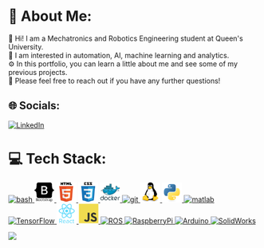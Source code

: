 # 💫 About Me:
🤖 Hi! I am a Mechatronics and Robotics Engineering student at Queen's University. <br>🧠 I am interested in automation, AI, machine learning and analytics. <br>⚙ In this portfolio, you can learn a little about me and see some of my previous projects. <br>📱 Please feel free to reach out if you have any further questions!


## 🌐 Socials:
<p align="left"> <a href="https://linkedin.com/in/kylelevyofficial" target="_blank"> <img src="https://www.vectorlogo.zone/logos/linkedin/linkedin-icon.svg" alt="LinkedIn" height="40" width="40"> </a>

# 💻 Tech Stack:
<p align="left"> <a href="https://www.gnu.org/software/bash/" target="_blank"> <img src="https://www.vectorlogo.zone/logos/gnu_bash/gnu_bash-icon.svg" alt="bash" width="40" height="40"/> </a> <a href="https://getbootstrap.com" target="_blank"> <img src="https://raw.githubusercontent.com/devicons/devicon/master/icons/bootstrap/bootstrap-plain-wordmark.svg" alt="bootstrap" width="40" height="40"/> </a> <a href="https://www.w3.org/html/" target="_blank"> <img src="https://raw.githubusercontent.com/devicons/devicon/master/icons/html5/html5-original-wordmark.svg" alt="html5" width="40" height="40"/> </a> <a href="https://www.w3schools.com/css/" target="_blank"> <img src="https://raw.githubusercontent.com/devicons/devicon/master/icons/css3/css3-original-wordmark.svg" alt="css3" width="40" height="40"/> </a> <a href="https://www.docker.com/" target="_blank"> <img src="https://raw.githubusercontent.com/devicons/devicon/master/icons/docker/docker-original-wordmark.svg" alt="docker" width="40" height="40"/> </a> <a href="https://git-scm.com/" target="_blank"> <img src="https://www.vectorlogo.zone/logos/git-scm/git-scm-icon.svg" alt="git" width="40" height="40"/> </a>  <a href="https://www.linux.org/" target="_blank"> <img src="https://raw.githubusercontent.com/devicons/devicon/master/icons/linux/linux-original.svg" alt="linux" width="40" height="40"/> </a> <a href="https://www.python.org" target="_blank"> <img src="https://raw.githubusercontent.com/devicons/devicon/master/icons/python/python-original.svg" alt="python" width="40" height="40"/> </a> <a href="https://www.mathworks.com/" target="_blank"> <img src="https://upload.wikimedia.org/wikipedia/commons/2/21/Matlab_Logo.png" alt="matlab" width="40" height="40"/> </a> <a href="https://www.tensorflow.org/" target="_blank"> <img src="https://www.vectorlogo.zone/logos/tensorflow/tensorflow-icon.svg" alt="TensorFlow" width="40" height="40"> </a> <a href="https://reactjs.org/" target="_blank"> <img src="https://raw.githubusercontent.com/devicons/devicon/master/icons/react/react-original-wordmark.svg" alt="react" width="40" height="40"/> </a> <a href="https://developer.mozilla.org/en-US/docs/Web/JavaScript" target="_blank"> <img src="https://raw.githubusercontent.com/devicons/devicon/master/icons/javascript/javascript-original.svg" alt="javascript" width="40" height="40"/> </a> <a href="https://www.ros.org/" target="_blank"> <img src="https://www.vectorlogo.zone/logos/ros/ros-icon.svg" alt="ROS" height="40" width="40"> </a> <a href="https://www.raspberrypi.com/" target="_blank"> <img src="https://www.vectorlogo.zone/logos/raspberrypi/raspberrypi-icon.svg" alt="RaspberryPi" height="40" width="40"> </a> <a href="https://www.arduino.cc/" target="_blank"> <img src="https://www.vectorlogo.zone/logos/arduino/arduino-official.svg" alt="Arduino" height="40" width="40"> </a> <a href="https://www.solidworks.com/"> <img src="https://upload.wikimedia.org/wikipedia/en/d/d2/SolidWorks_Logo.svg" alt="SolidWorks" height="40" width="100"> </a>


[![](https://visitcount.itsvg.in/api?id=kylelevy&icon=0&color=0)](https://visitcount.itsvg.in)

<!-- Proudly created with GPRM ( https://gprm.itsvg.in ) -->
